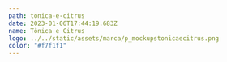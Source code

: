 ```yaml
---
path: tonica-e-citrus
date: 2023-01-06T17:44:19.683Z
name: Tônica e Citrus
logo: ../../static/assets/marca/p_mockupstonicaecitrus.png
color: "#f7f1f1"
---
```

